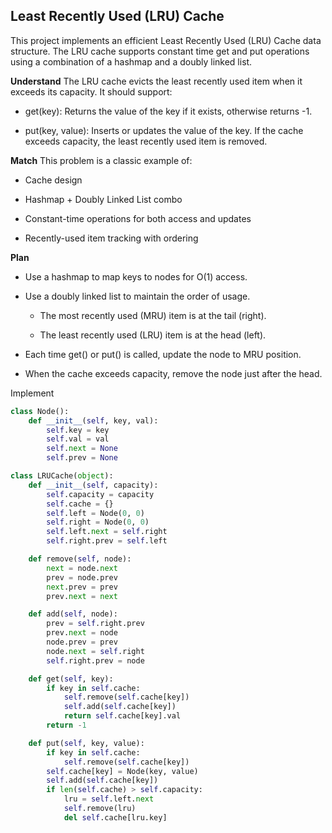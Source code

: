 ## Least Recently Used (LRU) Cache
This project implements an efficient Least Recently Used (LRU) Cache data structure. The LRU cache supports constant time get and put operations using a combination of a hashmap and a doubly linked list.

**Understand**
The LRU cache evicts the least recently used item when it exceeds its capacity. It should support:

- get(key): Returns the value of the key if it exists, otherwise returns -1.

- put(key, value): Inserts or updates the value of the key. If the cache exceeds capacity, the least recently used item is removed.

**Match**
This problem is a classic example of:

- Cache design

- Hashmap + Doubly Linked List combo

- Constant-time operations for both access and updates

- Recently-used item tracking with ordering

**Plan**
- Use a hashmap to map keys to nodes for O(1) access.

- Use a doubly linked list to maintain the order of usage.

    - The most recently used (MRU) item is at the tail (right).

    - The least recently used (LRU) item is at the head (left).

- Each time get() or put() is called, update the node to MRU position.

- When the cache exceeds capacity, remove the node just after the head.


Implement
```python
class Node():
    def __init__(self, key, val):
        self.key = key
        self.val = val
        self.next = None
        self.prev = None

class LRUCache(object):
    def __init__(self, capacity):
        self.capacity = capacity
        self.cache = {}
        self.left = Node(0, 0)
        self.right = Node(0, 0)
        self.left.next = self.right
        self.right.prev = self.left

    def remove(self, node):
        next = node.next
        prev = node.prev
        next.prev = prev
        prev.next = next

    def add(self, node):
        prev = self.right.prev
        prev.next = node
        node.prev = prev
        node.next = self.right
        self.right.prev = node

    def get(self, key):
        if key in self.cache:
            self.remove(self.cache[key])
            self.add(self.cache[key])
            return self.cache[key].val
        return -1

    def put(self, key, value):
        if key in self.cache:
            self.remove(self.cache[key])
        self.cache[key] = Node(key, value)
        self.add(self.cache[key])
        if len(self.cache) > self.capacity:
            lru = self.left.next
            self.remove(lru)
            del self.cache[lru.key]
```